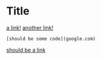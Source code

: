 # Title

[a link!](https://something.com)
[another link!](some-page.html)

```
[should be some code](google.com)

```

[should be a link](google2.com)